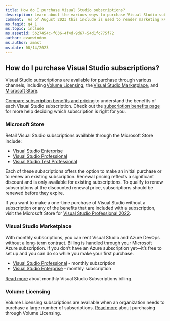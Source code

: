 ```yaml
---
title: How do I purchase Visual Studio subscriptions? 
description: Learn about the various ways to purchase Visual Studio subscriptions
comment:  As of August 2023 this include is used to render marketing FAQ content for VS Subscriptions in the following portals - VSCom, Manage, and My portals. It was not used for learn.microsoft.com content at that time.  SMEs are Evan Windom and Larissa Crawford of Red Door Collaborative and Sharvari Dighe.
ms.faqid: q4_1
ms.topic: include
ms.assetid: 5b27454c-f036-4f4d-9d67-54d1fc775f72
author: evanwindom
ms.author: amast
ms.date: 08/14/2023
---
```


## How do I purchase Visual Studio subscriptions?

Visual Studio subscriptions are available for purchase through various channels, including [Volume Licensing](https://www.microsoft.com/licensing/default), the [Visual Studio Marketplace](https://marketplace.visualstudio.com/subscriptions), and [Microsoft Store](https://www.microsoft.com/store/collections/visualstudio).  

[Compare subscription benefits and pricing](https://visualstudio.microsoft.com/vs/pricing/) to understand the benefits of each Visual Studio subscription. 
Check out the [subscription benefits page](https://visualstudio.microsoft.com/vs/benefits/) for more help deciding which subscription is right for you.   

### Microsoft Store
Retail Visual Studio subscriptions available through the Microsoft Store include: 
+ [Visual Studio Enterprise](https://www.microsoft.com/p/visual-studio-enterprise-subscription/dg7gmgf0dst4?activetab=pivot%3aoverviewtab) 
+ [Visual Studio Professional](https://www.microsoft.com/p/visual-studio-professional-subscription/dg7gmgf0dst3?activetab=pivot%3aoverviewtab) 
+ [Visual Studio Test Professional](https://www.microsoft.com/p/visual-studio-test-professional-subscription/dg7gmgf0dst6?activetab=pivot%3aoverviewtab) 

Each of these subscriptions offers the option to make an initial purchase or to renew an existing subscription. Renewal pricing reflects a significant discount and is only available for existing subscriptions. To qualify to renew subscriptions at the discounted renewal price, subscriptions should be renewed before they expire. 

If you want to make a one-time purchase of Visual Studio without a subscription or any of the benefits that are included with a subscription, visit the Microsoft Store for [Visual Studio Professional 2022](https://www.microsoft.com/p/visual-studio-professional-2019/dg7gmgf0f6q1?cid=msft_web_collection&activetab=pivot%3aoverviewtab). 

### Visual Studio Marketplace 
With monthly subscriptions, you can rent Visual Studio and Azure DevOps without a long-term contract. Billing is handled through your Microsoft Azure subscription. If you don’t have an Azure subscription yet—it’s free to set up and you can do so while you make your first purchase.  
+ [Visual Studio Professional](https://marketplace.visualstudio.com/items?itemName=ms.vs-professional-monthly) - monthly subscription 
+ [Visual Studio Enterprise](https://marketplace.visualstudio.com/items?itemName=ms.vs-enterprise-monthly) - monthly subscription 
 
[Read more](https://learn.microsoft.com/visualstudio/subscriptions/vscloud-billing-faq) about monthly Visual Studio Subscriptions billing. 

### Volume Licensing 
Volume Licensing subscriptions are available when an organization needs to purchase a large number of subscriptions. [Read more](https://www.microsoft.com/licensing/how-to-buy/how-to-buy) about purchasing through Volume Licensing.
